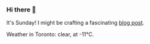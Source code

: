 ### Hi there :wave:

It's Sunday! I might be crafting a fascinating [blog post](https://www.benjaminwuethrich.dev).

Weather in Toronto: clear, at -11°C.
